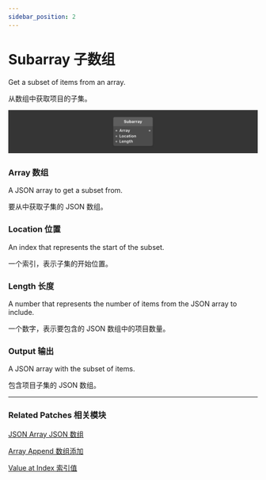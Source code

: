 ```yaml
---
sidebar_position: 2
---
```


# Subarray 子数组

Get a subset of items from an array.

从数组中获取项目的子集。

![Image](./../../static/img/docs/Data/subarray.png)

### Array 数组

A JSON array to get a subset from.

要从中获取子集的 JSON 数组。

### Location 位置

An index that represents the start of the subset.

一个索引，表示子集的开始位置。

### Length 长度

A number that represents the number of items from the JSON array to include.

一个数字，表示要包含的 JSON 数组中的项目数量。

### Output 输出

A JSON array with the subset of items.

包含项目子集的 JSON 数组。

------

### Related Patches 相关模块

[JSON Array JSON 数组](./JSON%20Array)

[Array Append 数组添加](./Array%20Append)

[Value at Index 索引值](./Value%20at%20Index)
